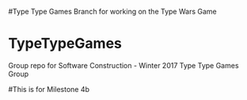 #Type Type Games
Branch for working on the Type Wars Game

# TypeTypeGames
Group repo for Software Construction - Winter 2017 Type Type Games Group

#This is for Milestone 4b